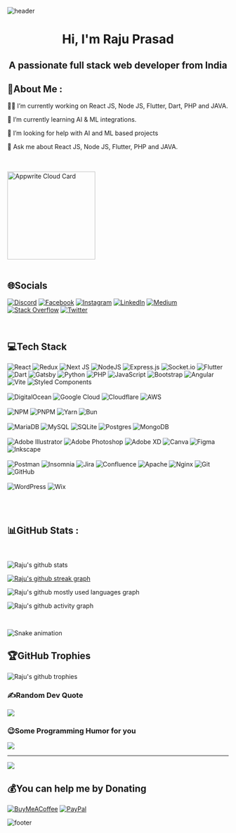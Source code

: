 ![header](https://capsule-render.vercel.app/api?text=Hello%20Everyone!👋&animation=fadeIn&type=waving&color=gradient&height=100&width=100%)

<h1 align="center">Hi, I'm Raju Prasad</h1>

<h2 align="center">A passionate full stack web developer from India</h2>

## 💫About Me :

👨‍💻 I’m currently working on React JS, Node JS, Flutter, Dart, PHP and JAVA.

🌱 I’m currently learning AI & ML integrations.

🤝 I’m looking for help with AI and ML based projects

💬 Ask me about React JS, Node JS, Flutter, PHP and JAVA.

<br/>
<br/>

<a href="https://rajuprasad.com">
	<img width="200px" src="https://rajuprasad.com/assets/images/logo.svg" alt="Appwrite Cloud Card" />
</a>

<br/>
<br/>

## 🌐Socials

[![Discord](https://img.shields.io/badge/Discord-%237289DA.svg?logo=discord&logoColor=white)](https://discord.com/users/rajuprasad)
[![Facebook](https://img.shields.io/badge/Facebook-%231877F2.svg?logo=Facebook&logoColor=white)](https://www.facebook.com/rajuprasadofficial)
[![Instagram](https://img.shields.io/badge/Instagram-%23E4405F.svg?logo=Instagram&logoColor=white)](https://www.instagram.com/raju_prasad_official)
[![LinkedIn](https://img.shields.io/badge/LinkedIn-%230077B5.svg?logo=linkedin&logoColor=white)](https://www.linkedin.com/in/raju-sprasad)
[![Medium](https://img.shields.io/badge/Medium-12100E?logo=medium&logoColor=white)](https://medium.com/@raju_prasad)
[![Stack Overflow](https://img.shields.io/badge/-Stackoverflow-FE7A16?logo=stack-overflow&logoColor=white)](https://stackoverflow.com/users/12673679/raju-prasad)
[![Twitter](https://img.shields.io/badge/Twitter-%231DA1F2.svg?logo=Twitter&logoColor=white)](https://twitter.com/Raju_s_prasad)

<!-- [![YouTube](https://img.shields.io/badge/YouTube-%23FF0000.svg?logo=YouTube&logoColor=white)](https://youtube.com/c/rajuprasad-dev) -->

<br/>

## 💻Tech Stack

![React](https://img.shields.io/badge/react-%2320232a.svg?style=flat&logo=react&logoColor=%2361DAFB)
![Redux](https://img.shields.io/badge/redux-%23593d88.svg?style=flat&logo=redux&logoColor=white)
![Next JS](https://img.shields.io/badge/Next-black?style=flat&logo=next.js&logoColor=white)
![NodeJS](https://img.shields.io/badge/node.js-6DA55F?style=flat&logo=node.js&logoColor=white)
![Express.js](https://img.shields.io/badge/express.js-%23404d59.svg?style=flat&logo=express&logoColor=%2361DAFB)
![Socket.io](https://img.shields.io/badge/Socket.io-black?style=flat&logo=socket.io&badgeColor=010101)
![Flutter](https://img.shields.io/badge/Flutter-%2302569B.svg?style=flat&logo=Flutter&logoColor=white)
![Dart](https://img.shields.io/badge/dart-%230175C2.svg?style=flat&logo=dart&logoColor=white)
![Gatsby](https://img.shields.io/badge/Gatsby-%23663399.svg?style=flat&logo=gatsby&logoColor=white)
![Python](https://img.shields.io/badge/python-3670A0?style=flat&logo=python&logoColor=ffdd54)
![PHP](https://img.shields.io/badge/php-%23777BB4.svg?style=flat&logo=php&logoColor=white)
![JavaScript](https://img.shields.io/badge/javascript-%23323330.svg?style=flat&logo=javascript&logoColor=%23F7DF1E)
![Bootstrap](https://img.shields.io/badge/bootstrap-%23563D7C.svg?style=flat&logo=bootstrap&logoColor=white)
![Angular](https://img.shields.io/badge/angular-%23DD0031.svg?style=flat&logo=angular&logoColor=white)
![Vite](https://img.shields.io/badge/vite-%23646CFF.svg?style=flat&logo=vite&logoColor=white)
![Styled Components](https://img.shields.io/badge/styled--components-DB7093?style=flat&logo=styled-components&logoColor=white)
<br/>
<br/>
![DigitalOcean](https://img.shields.io/badge/DigitalOcean-%230167ff.svg?style=flat&logo=digitalOcean&logoColor=white)
![Google Cloud](https://img.shields.io/badge/Google%20Cloud-%234285F4.svg?style=flat&logo=google-cloud&logoColor=white)
![Cloudflare](https://img.shields.io/badge/Cloudflare-F38020?style=flat&logo=Cloudflare&logoColor=white)
![AWS](https://img.shields.io/badge/AWS-%23FF9900.svg?style=flat&logo=amazon-aws&logoColor=white)
<br/>
<br/>
![NPM](https://img.shields.io/badge/NPM-%23CB3837.svg?style=flate&logo=npm&logoColor=white)
![PNPM](https://img.shields.io/badge/pnpm-%234a4a4a.svg?style=flate&logo=pnpm&logoColor=f69220)
![Yarn](https://img.shields.io/badge/yarn-%232C8EBB.svg?style=flate&logo=yarn&logoColor=white)
![Bun](https://img.shields.io/badge/Bun-%23333333.svg?style=flate&logo=bun&logoColor=white)
<br/>
<br/>
![MariaDB](https://img.shields.io/badge/MariaDB-003545?style=flat&logo=mariadb&logoColor=white)
![MySQL](https://img.shields.io/badge/mysql-%2300f.svg?style=flat&logo=mysql&logoColor=white)
![SQLite](https://img.shields.io/badge/sqlite-%2307405e.svg?style=flat&logo=sqlite&logoColor=white)
![Postgres](https://img.shields.io/badge/postgres-%23316192.svg?style=flat&logo=postgresql&logoColor=white)
![MongoDB](https://img.shields.io/badge/MongoDB-%234ea94b.svg?style=flat&logo=mongodb&logoColor=white)
<br/>
<br/>
![Adobe Illustrator](https://img.shields.io/badge/Adobe%20illustrator-%23FF9A00.svg?style=flat&logo=adobe%20illustrator&logoColor=white)
![Adobe Photoshop](https://img.shields.io/badge/Adobe%20photoshop-%2331A8FF.svg?style=flat&logo=adobe%20photoshop&logoColor=white)
![Adobe XD](https://img.shields.io/badge/Adobe%20XD-470137?style=flat&logo=Adobe%20XD&logoColor=#FF61F6)
![Canva](https://img.shields.io/badge/Canva-%2300C4CC.svg?style=flat&logo=Canva&logoColor=white)
![Figma](https://img.shields.io/badge/figma-%23F24E1E.svg?style=flat&logo=figma&logoColor=white)
![Inkscape](https://img.shields.io/badge/Inkscape-e0e0e0?style=flat&logo=inkscape&logoColor=080A13)
<br/>
<br/>
![Postman](https://img.shields.io/badge/Postman-FF6C37?style=flat&logo=postman&logoColor=white)
![Insomnia](https://img.shields.io/badge/Insomnia-black?style=flat&logo=insomnia&logoColor=5849BE)
![Jira](https://img.shields.io/badge/jira-%230A0FFF.svg?style=flat&logo=jira&logoColor=white)
![Confluence](https://img.shields.io/badge/confluence-%23172BF4.svg?style=flat&logo=confluence&logoColor=white)
![Apache](https://img.shields.io/badge/apache-%23D42029.svg?style=flat&logo=apache&logoColor=white)
![Nginx](https://img.shields.io/badge/nginx-%23009639.svg?style=flat&logo=nginx&logoColor=white)
![Git](https://img.shields.io/badge/git-%23F05033.svg?style=flat&logo=git&logoColor=white)
![GitHub](https://img.shields.io/badge/github-%23121011.svg?style=flat&logo=github&logoColor=white)
<br/>
<br/>
![WordPress](https://img.shields.io/badge/WordPress-%23117AC9.svg?style=flat&logo=WordPress&logoColor=white)
![Wix](https://img.shields.io/badge/wix-333?style=flat&logo=wix&logoColor=white)

<br/>
<br/>

## 📊GitHub Stats :

<br/>

![Raju's github stats](https://github-readme-stats.vercel.app/api?username=rajuprasad-dev&theme=dracula&hide_border=false&include_all_commits=true&count_private=false&show_icons=true)
<br/>

[![Raju's github streak graph](https://streak-stats.demolab.com/?user=rajuprasad-dev&theme=dracula&hide_border=false&show_icons=true)](https://git.io/streak-stats)
<br/>

<!-- <img src="https://github-readme-stats.vercel.app/api/top-langs/?username=rajuprasad-dev&theme=dracula&hide_border=false&include_all_commits=true&count_private=true&layout=compact&show_icons=true" /> -->

<!-- <img src="https://github-readme-activity-graph.vercel.app/graph?username=rajuprasad-dev&theme=dracula" /> -->

![Raju's github mostly used languages graph](https://github-readme-stats.vercel.app/api/top-langs/?username=rajuprasad-dev&theme=dracula&hide_border=false&include_all_commits=true&count_private=true&layout=compact&show_icons=true)

![Raju's github activity graph](https://github-readme-activity-graph.vercel.app/graph?username=rajuprasad-dev&theme=dracula)

<br/>

![Snake animation](https://github.com/rajuprasad-dev/rajuprasad-dev/blob/output/github-contribution-grid-snake.svg)

## 🏆GitHub Trophies

![Raju's github trophies](https://github-profile-trophy.vercel.app/?username=rajuprasad-dev&theme=dracula&no-frame=false&no-bg=false&margin-w=15&margin-h=15)

### ✍️Random Dev Quote

![](https://quotes-github-readme.vercel.app/api?type=horizontal&theme=radical)

### 😉Some Programming Humor for you

![](https://readme-jokes.vercel.app/api?hideBorder&theme=radical)

---

[![](https://komarev.com/ghpvc/?username=rajuprasad-dev&label=Profile%20views&color=0e75b6&style=flat)](https://visitcount.itsvg.in)

<!-- [![](https://wakatime.com/badge/user/.svg)](https://wakatime.com/@) -->

## 💰You can help me by Donating

[![BuyMeACoffee](https://img.shields.io/badge/Buy%20Me%20a%20Coffee-ffdd00?style=for-the-badge&logo=buy-me-a-coffee&logoColor=black)](https://www.buymeacoffee.com/rajuprasad)
[![PayPal](https://img.shields.io/badge/PayPal-00457C?style=for-the-badge&logo=paypal&logoColor=white)](https://paypal.me/raju2405?country.x=IN&locale.x=en_GB)

![footer](https://capsule-render.vercel.app/api?animation=fadeIn&type=waving&color=gradient&height=100&width=100%&section=footer)
